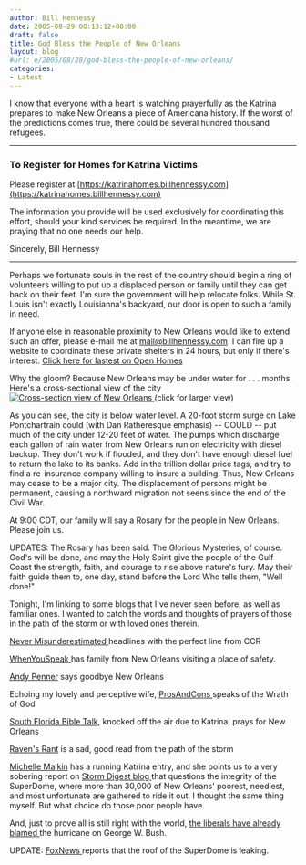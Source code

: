 ```yaml
---
author: Bill Hennessy
date: 2005-08-29 00:13:12+00:00
draft: false
title: God Bless the People of New Orleans
layout: blog
#url: e/2005/08/28/god-bless-the-people-of-new-orleans/
categories:
- Latest
---
```


I know that everyone with a heart is watching prayerfully as the Katrina prepares to make New Orleans a piece of Americana history.  If the worst of the predictions comes true, there could be several hundred thousand refugees.


* * *




### To Register for Homes for Katrina Victims


Please register at [https://katrinahomes.billhennessy.com](https://katrinahomes.billhennessy.com)

The information you provide will be used exclusively for coordinating this effort, should your kind services be required.  In the meantime, we are praying that no one needs our help.

Sincerely,
Bill Hennessy


* * *


Perhaps we fortunate souls in the rest of the country should begin a ring of volunteers willing to put up a displaced person or family until they can get back on their feet.  I'm sure the government will help relocate folks.  While St. Louis isn't exactly Louisianna's backyard, our door is open to such a family in need.

If anyone else in reasonable proximity to New Orleans would like to extend such an offer, please e-mail me at [mail@billhennessy.com](mailto:mail@billhennessy.com).  I can fire up a website to coordinate these private shelters in 24 hours, but only if there's interest.  [Click here for lastest on Open Homes](https://www.hennessysview.com/?p=826)

Why the gloom?  Because New Orleans may be under water for . . . months.   Here's a cross-sectional view of the city
[
![Cross-section view of New Orleans](https://www.hennessysview.com/wp-content/Xsect.jpg)
](https://www.hennessysview.com/wp-content/Xsect.jpg)(click for larger view)


As you can see, the city is below water level.  A 20-foot storm surge on Lake Pontchartrain could (with Dan Ratheresque emphasis) -- COULD -- put much of the city under 12-20 feet of water.  The pumps which discharge each gallon of rain water from New Orleans run on electricity with diesel backup.  They don't work if flooded, and they don't have enough diesel fuel to return the lake to its banks.  Add in the trillion dollar price tags, and try to find a re-insurance company willing to insure a building.  Thus, New Orleans may cease to be a major city.  The displacement of persons might be permanent, causing a northward migration not seens since the end of the Civil War.

At 9:00 CDT,  our family will say a Rosary for the people in New Orleans.  Please join us.

UPDATES:
The Rosary has been said.  The Glorious Mysteries, of course.  God's will be done, and may the Holy Spirit give the people of the Gulf Coast the strength, faith, and courage to rise above nature's fury.  May their faith guide them to, one day, stand before the Lord Who tells them, "Well done!"

Tonight, I'm linking to some blogs that I've never seen before, as well as familiar ones.  I wanted to catch the words and thoughts of prayers of those in the path of the storm or with loved ones therein.

[Never Misunderestimated ](https://grabass.org/looks_like_were_in_for_nasty_weather)headlines with the perfect line from CCR

[WhenYouSpeak ](https://www.livejournal.com/users/when_you_speak/8878.html)has family from New Orleans visiting a place of safety.

[Andy Penner](https://www.livejournal.com/users/neverclear1180/78800.html) says goodbye New Orleans

Echoing my lovely and perceptive wife, [ProsAndCons ](https://prosandcons.us/?p=1389)speaks of the Wrath of God

[South Florida Bible Talk](https://www.paragonway.com/wordpress/?p=20), knocked off the air due to Katrina, prays for New Orleans

[Raven's Rant](https://www.ravensrants.com/mt/001269.shtml) is a sad, good read from the path of the storm

[Michelle Malkin](https://michellemalkin.com/archives/003422.htm) has a running Katrina entry, and she points us to a very sobering report on [Storm Digest blog ](https://www.stormdigest.com/index.php/2005/08/28/superdome-can-it-withstand-the-winds/)that questions the integrity of the SuperDome, where more than 30,000 of New Orleans' poorest, neediest, and most unfortunate are gathered to ride it out.  I thought the same thing myself.  But what choice do those poor people have.

And, just to prove all is still right with the world, [the liberals have already blamed ](https://www.swingstateproject.com/2005/08/katrina_proves.php)the hurricane on George W. Bush.

UPDATE:  [FoxNews ](https://www.foxnews.com/story/0,2933,167313,00.html)reports that the roof of the SuperDome is leaking.
